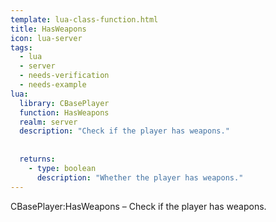 ```yaml
---
template: lua-class-function.html
title: HasWeapons
icon: lua-server
tags:
  - lua
  - server
  - needs-verification
  - needs-example
lua:
  library: CBasePlayer
  function: HasWeapons
  realm: server
  description: "Check if the player has weapons."
  
  
  returns:
    - type: boolean
      description: "Whether the player has weapons."
---
```


<div class="lua__search__keywords">
CBasePlayer:HasWeapons &#x2013; Check if the player has weapons.
</div>
